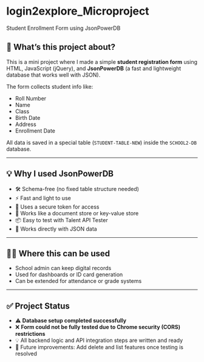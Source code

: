 # login2explore_Microproject
Student Enrollment Form using JsonPowerDB

## 📌 What’s this project about?

This is a mini project where I made a simple **student registration form** using HTML, JavaScript (jQuery), and **JsonPowerDB** (a fast and lightweight database that works well with JSON).

The form collects student info like:
- Roll Number
- Name
- Class
- Birth Date
- Address
- Enrollment Date

All data is saved in a special table (`STUDENT-TABLE-NEW`) inside the `SCHOOL2-DB` database.

---

## 💡 Why I used JsonPowerDB

- 🛠️ Schema-free (no fixed table structure needed)
- ⚡ Fast and light to use
- 🔐 Uses a secure token for access
- 🔁 Works like a document store or key-value store
- 📦 Easy to test with Talent API Tester
- 📄 Works directly with JSON data

---

## 🧑‍🏫 Where this can be used

- School admin can keep digital records
- Used for dashboards or ID card generation
- Can be extended for attendance or grade systems

---
## ✅ Project Status

- ⚠️ **Database setup completed successfully**
- ❌ **Form could not be fully tested due to Chrome security (CORS) restrictions**
- 💡 All backend logic and API integration steps are written and ready
- 🔁 Future improvements: Add delete and list features once testing is resolved

